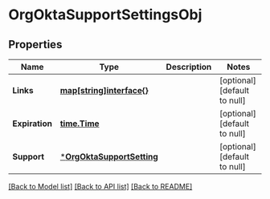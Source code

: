 # OrgOktaSupportSettingsObj

## Properties
Name | Type | Description | Notes
------------ | ------------- | ------------- | -------------
**Links** | [**map[string]interface{}**](interface{}.md) |  | [optional] [default to null]
**Expiration** | [**time.Time**](time.Time.md) |  | [optional] [default to null]
**Support** | [***OrgOktaSupportSetting**](OrgOktaSupportSetting.md) |  | [optional] [default to null]

[[Back to Model list]](../README.md#documentation-for-models) [[Back to API list]](../README.md#documentation-for-api-endpoints) [[Back to README]](../README.md)

